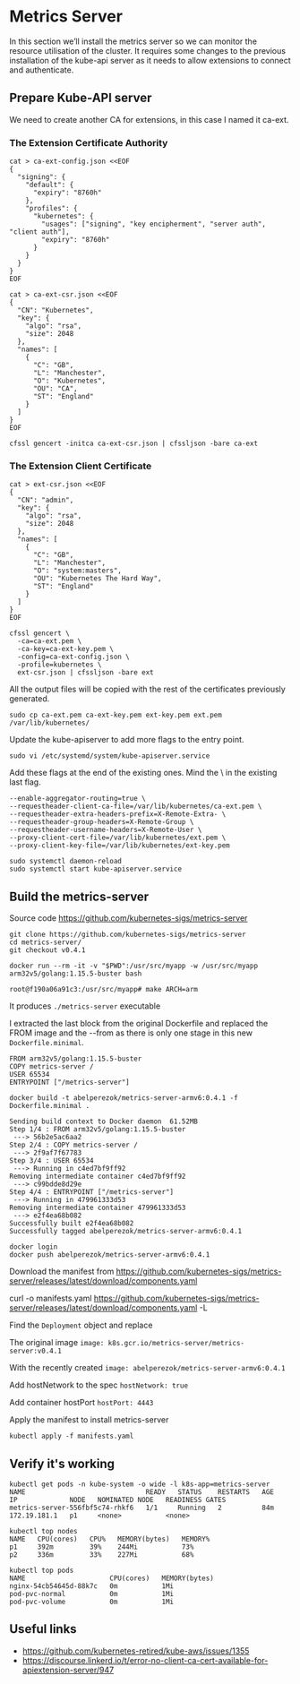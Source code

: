 # Metrics Server

In this section we’ll install the metrics server so we can monitor the resource utilisation of the cluster. It requires some changes to the previous installation of the kube-api server as it needs to allow extensions to connect and authenticate. 

## Prepare Kube-API server

We need to create another CA for extensions, in this case I named it ca-ext.

### The Extension Certificate Authority

```shell
cat > ca-ext-config.json <<EOF
{
  "signing": {
    "default": {
      "expiry": "8760h"
    },
    "profiles": {
      "kubernetes": {
        "usages": ["signing", "key encipherment", "server auth", "client auth"],
        "expiry": "8760h"
      }
    }
  }
}
EOF
```

```shell
cat > ca-ext-csr.json <<EOF
{
  "CN": "Kubernetes",
  "key": {
    "algo": "rsa",
    "size": 2048
  },
  "names": [
    {
      "C": "GB",
      "L": "Manchester",
      "O": "Kubernetes",
      "OU": "CA",
      "ST": "England"
    }
  ]
}
EOF
```
```shell
cfssl gencert -initca ca-ext-csr.json | cfssljson -bare ca-ext
```

### The Extension Client Certificate

```shell
cat > ext-csr.json <<EOF
{
  "CN": "admin",
  "key": {
    "algo": "rsa",
    "size": 2048
  },
  "names": [
    {
      "C": "GB",
      "L": "Manchester",
      "O": "system:masters",
      "OU": "Kubernetes The Hard Way",
      "ST": "England"
    }
  ]
}
EOF
```

```shell
cfssl gencert \
  -ca=ca-ext.pem \
  -ca-key=ca-ext-key.pem \
  -config=ca-ext-config.json \
  -profile=kubernetes \
  ext-csr.json | cfssljson -bare ext
```

All the output files will be copied with the rest of the certificates previously generated. 

```shell
sudo cp ca-ext.pem ca-ext-key.pem ext-key.pem ext.pem /var/lib/kubernetes/
```

Update the kube-apiserver to add more flags to the entry point.

```shell
sudo vi /etc/systemd/system/kube-apiserver.service
```

Add these flags at the end of the existing ones. Mind the \ in the existing last flag.

```
--enable-aggregator-routing=true \
--requestheader-client-ca-file=/var/lib/kubernetes/ca-ext.pem \
--requestheader-extra-headers-prefix=X-Remote-Extra- \
--requestheader-group-headers=X-Remote-Group \
--requestheader-username-headers=X-Remote-User \
--proxy-client-cert-file=/var/lib/kubernetes/ext.pem \
--proxy-client-key-file=/var/lib/kubernetes/ext-key.pem
```

```shell
sudo systemctl daemon-reload
sudo systemctl start kube-apiserver.service
```
 
## Build the metrics-server

Source code https://github.com/kubernetes-sigs/metrics-server

```shell
git clone https://github.com/kubernetes-sigs/metrics-server
cd metrics-server/
git checkout v0.4.1
```

```shell
docker run --rm -it -v "$PWD":/usr/src/myapp -w /usr/src/myapp arm32v5/golang:1.15.5-buster bash

root@f190a06a91c3:/usr/src/myapp# make ARCH=arm
```

It produces `./metrics-server` executable

I extracted the last block from the original Dockerfile and replaced the FROM image and the --from as there is only one stage in this new `Dockerfile.minimal`.

```
FROM arm32v5/golang:1.15.5-buster
COPY metrics-server /
USER 65534
ENTRYPOINT ["/metrics-server"]
```

```shell
docker build -t abelperezok/metrics-server-armv6:0.4.1 -f Dockerfile.minimal .

Sending build context to Docker daemon  61.52MB
Step 1/4 : FROM arm32v5/golang:1.15.5-buster
 ---> 56b2e5ac6aa2
Step 2/4 : COPY metrics-server /
 ---> 2f9af7f67783
Step 3/4 : USER 65534
 ---> Running in c4ed7bf9ff92
Removing intermediate container c4ed7bf9ff92
 ---> c99bdde8d29e
Step 4/4 : ENTRYPOINT ["/metrics-server"]
 ---> Running in 479961333d53
Removing intermediate container 479961333d53
 ---> e2f4ea68b082
Successfully built e2f4ea68b082
Successfully tagged abelperezok/metrics-server-armv6:0.4.1
```

```shell
docker login
docker push abelperezok/metrics-server-armv6:0.4.1
```

Download the manifest from https://github.com/kubernetes-sigs/metrics-server/releases/latest/download/components.yaml

curl -o manifests.yaml https://github.com/kubernetes-sigs/metrics-server/releases/latest/download/components.yaml -L

Find the `Deployment` object and replace 

The original image `image: k8s.gcr.io/metrics-server/metrics-server:v0.4.1`

With the recently created `image: abelperezok/metrics-server-armv6:0.4.1`

Add hostNetwork to the spec `hostNetwork: true`

Add container hostPort `hostPort: 4443`

Apply the manifest to install metrics-server
```shell
kubectl apply -f manifests.yaml
```

## Verify it's working

```shell
kubectl get pods -n kube-system -o wide -l k8s-app=metrics-server
NAME                              READY   STATUS    RESTARTS   AGE   IP             NODE   NOMINATED NODE   READINESS GATES
metrics-server-556fbf5c74-rhkf6   1/1     Running   2          84m   172.19.181.1   p1     <none>           <none>
```

```shell
kubectl top nodes
NAME   CPU(cores)   CPU%   MEMORY(bytes)   MEMORY%   
p1     392m         39%    244Mi           73%       
p2     336m         33%    227Mi           68%
```

```shell
kubectl top pods 
NAME                     CPU(cores)   MEMORY(bytes)   
nginx-54cb54645d-88k7c   0m           1Mi             
pod-pvc-normal           0m           1Mi             
pod-pvc-volume           0m           1Mi
```

## Useful links
* https://github.com/kubernetes-retired/kube-aws/issues/1355
* https://discourse.linkerd.io/t/error-no-client-ca-cert-available-for-apiextension-server/947
